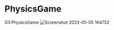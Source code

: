 # PhysicsGame
D3:PhysicsGame
![Screenshot 2023-05-05 164752](https://user-images.githubusercontent.com/127450936/236585802-b22810c0-ca0f-4e61-9d83-c9341648deb5.png)
